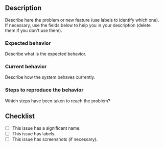 ## Description
Describe here the problem or new feature (use labels to identify which one). If necessary, use the fields below to help you in your description (delete them if you don't use them).

### Expected behavior
Describe what is the expected behavior.

### Current behavior
Describe how the system behaves currently.

### Steps to reproduce the behavior
Which steps have been taken to reach the problem?

## Checklist
- [ ] This issue has a significant name.
- [ ] This issue has labels.
- [ ] This issue has screenshots (if necessary).
